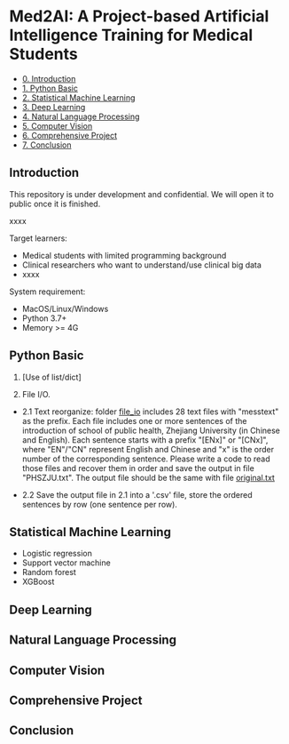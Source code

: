# Med2AI: A Project-based Artificial Intelligence Training for Medical Students

* [0. Introduction](#Introduction)
* [1. Python Basic](#Python-Basic)
* [2. Statistical Machine Learning](#Statistical-Machine-Learning)
* [3. Deep Learning](#Deep-Learning)
* [4. Natural Language Processing](#Natural-Language-Processing)
* [5. Computer Vision](#Computer-Vision)
* [6. Comprehensive Project](#Comprehensive-Project)
* [7. Conclusion](#Conclusion)

## Introduction

This repository is under development and confidential. We will open it to public once it is finished.

xxxx

Target learners:

* Medical students with limited programming background
* Clinical researchers who want to understand/use clinical big data
* xxxx

System requirement:

* MacOS/Linux/Windows
* Python 3.7+
* Memory >= 4G

## Python Basic

1. [Use of list/dict]



2. File I/O. 

* 2.1 Text reorganize: folder [file_io](data/file_io) includes 28 text files with "messtext" as the prefix. Each file includes one or more sentences of the introduction of school of public health, Zhejiang University (in Chinese and English). Each sentence starts with a prefix "[ENx]" or "[CNx]", where "EN"/"CN" represent English and Chinese and "x" is the order number of the corresponding sentence. Please write a code to read those files and recover them in order and save the output in file "PHSZJU.txt". The output file should be the same with file [original.txt](data/file_io/original.txt)

* 2.2 Save the output file in 2.1 into a '.csv' file, store the ordered sentences by row (one sentence per row).


## Statistical Machine Learning

* Logistic regression
* Support vector machine
* Random forest
* XGBoost

## Deep Learning


## Natural Language Processing


## Computer Vision


## Comprehensive Project


## Conclusion